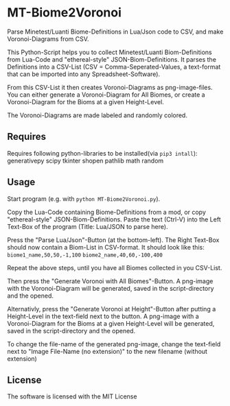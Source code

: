 # MT-Biome2Voronoi
 Parse Minetest/Luanti Biome-Definitions in Lua/Json code to CSV, and make Voronoi-Diagrams from CSV.



This Python-Script helps you to collect Minetest/Luanti Biom-Definitions from Lua-Code and "ethereal-style" JSON-Biom-Definitions.
It parses the Definitions into a CSV-List (CSV = Comma-Seperated-Values, a text-format that can be imported into any Spreadsheet-Software).

From this CSV-List it then creates Voronoi-Diagrams as png-image-files.
You can either generate a Voronoi-Diagram for All Biomes, or
create a Voronoi-Diagram for the Bioms at a given Height-Level.

The Voronoi-Diagrams are made labeled and randomly colored.

## Requires
Requires following python-libraries to be installed(via `pip3 intall`):
generativepy
scipy
tkinter
shopen
pathlib
math
random

## Usage
Start program (e.g. with `python MT-Biome2Voronoi.py`).

Copy the Lua-Code containing Biome-Definitions from a mod, or copy  "ethereal-style" JSON-Biom-Definitions.
Paste the text (Ctrl-V) into the Left Text-Box of the program (Title: Lua/JSON to parse here).

Press the "Parse Lua/Json"-Button (at the bottom-left).
The Right Text-Box should now contain a Biom-List in CSV-format. It should look like this:
`biome1_name,50,50,-1,100`
`biome2_name,40,60,-100,400`

Repeat the above steps, until you have all Biomes collected in you CSV-List.

Then press the "Generate Voronoi with All Biomes"-Button.
A png-image with the Voronoi-Diagram will be generated, saved in the script-directory and the opened.

Alternativly, press the "Generate Voronoi at Height"-Button after putting a Height-Level in the text-field next to the button.
A png-image with a Voronoi-Diagram for the Bioms at a given Height-Level will be generated, saved in the script-directory and the opened.

To change the file-name of the generated png-image, change the text-field next to "Image File-Name (no extension)" to the new filename (without extension)

## License
The software is licensed with the MIT License
